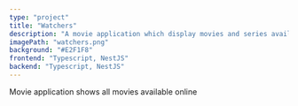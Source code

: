 ```yaml
---
type: "project"
title: "Watchers"
description: "A movie application which display movies and series available online daily "
imagePath: "watchers.png"
background: "#E2F1F8"
frontend: "Typescript, NestJS"
backend: "Typescript, NestJS"
---
```


Movie application shows all movies available online
